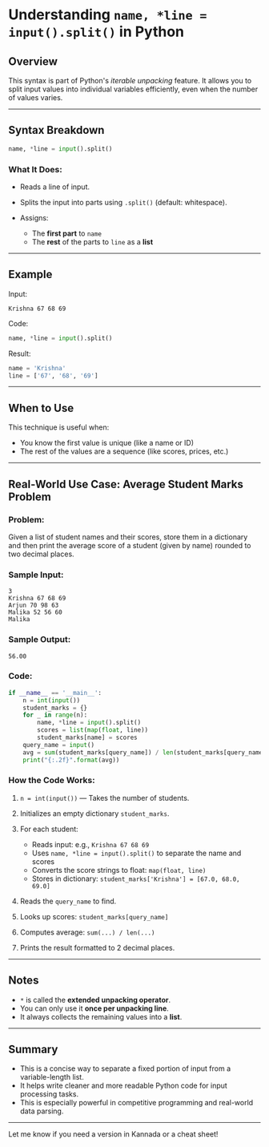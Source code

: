 # Understanding `name, *line = input().split()` in Python

## Overview

This syntax is part of Python's *iterable unpacking* feature. It allows you to split input values into individual variables efficiently, even when the number of values varies.

---

## Syntax Breakdown

```python
name, *line = input().split()
```

### What It Does:

* Reads a line of input.
* Splits the input into parts using `.split()` (default: whitespace).
* Assigns:

  * The **first part** to `name`
  * The **rest** of the parts to `line` as a **list**

---

## Example

Input:

```
Krishna 67 68 69
```

Code:

```python
name, *line = input().split()
```

Result:

```python
name = 'Krishna'
line = ['67', '68', '69']
```

---

## When to Use

This technique is useful when:

* You know the first value is unique (like a name or ID)
* The rest of the values are a sequence (like scores, prices, etc.)

---

## Real-World Use Case: Average Student Marks Problem

### Problem:

Given a list of student names and their scores, store them in a dictionary and then print the average score of a student (given by name) rounded to two decimal places.

### Sample Input:

```
3
Krishna 67 68 69
Arjun 70 98 63
Malika 52 56 60
Malika
```

### Sample Output:

```
56.00
```

### Code:

```python
if __name__ == '__main__':
    n = int(input())
    student_marks = {}
    for _ in range(n):
        name, *line = input().split()
        scores = list(map(float, line))
        student_marks[name] = scores
    query_name = input()
    avg = sum(student_marks[query_name]) / len(student_marks[query_name])
    print("{:.2f}".format(avg))
```

### How the Code Works:

1. `n = int(input())` — Takes the number of students.
2. Initializes an empty dictionary `student_marks`.
3. For each student:

   * Reads input: e.g., `Krishna 67 68 69`
   * Uses `name, *line = input().split()` to separate the name and scores
   * Converts the score strings to float: `map(float, line)`
   * Stores in dictionary: `student_marks['Krishna'] = [67.0, 68.0, 69.0]`
4. Reads the `query_name` to find.
5. Looks up scores: `student_marks[query_name]`
6. Computes average: `sum(...) / len(...)`
7. Prints the result formatted to 2 decimal places.

---

## Notes

* `*` is called the **extended unpacking operator**.
* You can only use it **once per unpacking line**.
* It always collects the remaining values into a **list**.

---

## Summary

* This is a concise way to separate a fixed portion of input from a variable-length list.
* It helps write cleaner and more readable Python code for input processing tasks.
* This is especially powerful in competitive programming and real-world data parsing.

---

Let me know if you need a version in Kannada or a cheat sheet!

